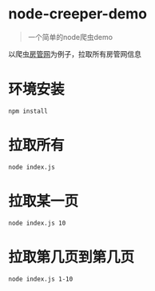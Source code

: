 # node-creeper-demo
> 一个简单的node爬虫demo

以爬虫[房管网](http://www.wzfg.com/realweb/stat/ProjectSellingList.jsp)为例子，拉取所有房管网信息

# 环境安装
```$xslt
npm install
```

# 拉取所有
```$xslt
node index.js 
```

# 拉取某一页
```$xslt
node index.js 10
```
# 拉取第几页到第几页
```$xslt
node index.js 1-10
```